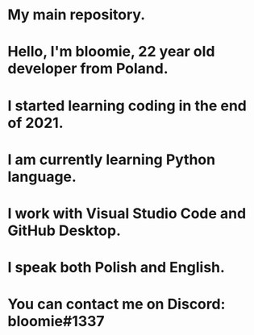 # My main repository.

# Hello, I'm bloomie, 22 year old developer from Poland.

# I started learning coding in the end of 2021.

# I am currently learning Python language.

# I work with Visual Studio Code and GitHub Desktop.

# I speak both Polish and English.

# You can contact me on Discord: bloomie#1337
